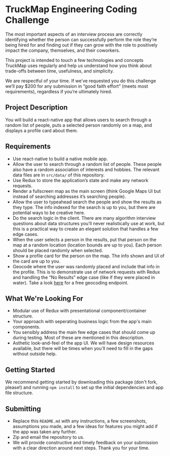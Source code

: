 # TruckMap Engineering Coding Challenge

The most important aspects of an interview process are correctly identifying whether the person can successfully perform the role they’re being hired for and finding out if they can grow with the role to positively impact the company, themselves, and their coworkers.

This project is intended to touch a few technologies and concepts TruckMap uses regularly and help us understand how you think about trade-offs between time, usefulness, and simplicity.

We are respectful of your time.  If we’ve requested you do this challenge we’ll pay $200 for any submission in “good faith effort” (meets most requirements), regardless if you’re ultimately hired.

## Project Description

You will build a react-native app that allows users to search through a random list of people, puts a selected person randomly on a map, and displays a profile card about them.

## Requirements

- Use react-native to build a native mobile app.
- Allow the user to search through a random list of people.  These people also have a random association of interests and hobbies.  The relevant data files are in `src/data/` of this repository.
- Use Redux to store the application’s state and make any network requests.
- Render a fullscreen map as the main screen (think Google Maps UI but instead of searching addresses it’s searching people).
- Allow the user to typeahead search the people and show the results as they type. The info indexed for the search is up to you, but there are potential ways to be creative here.
- Do the search logic in the client.  There are many algorithm interview questions about data structures you’ll never realistically use at work, but this is a practical way to create an elegant solution that handles a few edge cases.
- When the user selects a person in the results, put that person on the map at a random location (location bounds are up to you). Each person should be placed randomly when selected.
- Show a profile card for the person on the map.  The info shown and UI of the card are up to you.
- Geocode where the user was randomly placed and include that info in the profile.  This is to demonstrate use of network requests with Redux and handling the “No Results” edge case (like if they were placed in water).  Take a look [here](https://services.gisgraphy.com/reversegeocoding/search?format=json&lat=41.88832&lng=-87.623177) for a free geocoding endpoint.

## What We're Looking For

- Modular use of Redux with presentational component/container structure.
- Your approach with seperating business logic from the app's main components.
- You sensibly address the main few edge cases that should come up during testing. Most of these are mentioned in this description.
- Asthetic look-and-feel of the app UI.  We will have design resources available, but there will be times when you'll need to fill in the gaps without outside help.

## Getting Started

We recommend getting started by downloading this package (don't fork, please!) and running `npm install` to set up the initial dependencies and app file structure.

## Submitting

- Replace this `README.md` with any instructions, a few screenshots, assumptions you made, and a few ideas for features you might add if the app was taken any further.
- Zip and email the repository to us.
- We will provide constructive and timely feedback on your submission with a clear direction around next steps.  Thank you for your time.
